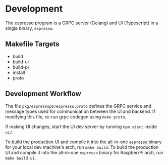 # Development

The espresso program is a GRPC server (Golang) and UI (Typescript) in a single binary, `espresso`.

## Makefile Targets
- build
- build-ui
- build-pi
- install
- proto

## Development Workflow

The file `pkg/espressopb/espresso.proto` defines the GRPC service and message types used for communication between the UI and backend. If modifying this file, re-run grpc codegen using `make proto`.

If making UI changes, start the UI dev server by running `npm start` inside `ui/`. 

To build the production UI and compile it into the all-in-one `espresso` binary for your local dev machine's arch, run `make build`. 
To build the production UI and compile it into the all-in-one `espresso` binary for RaspberrPi arch, run `make build.ui`.

